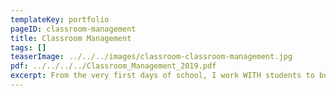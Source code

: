 ```yaml
---
templateKey: portfolio
pageID: classroom-management
title: Classroom Management
tags: []
teaserImage: ../../../images/classroom-classroom-management.jpg
pdf: ../../../../Classroom_Management_2019.pdf
excerpt: From the very first days of school, I work WITH students to build a relationship of mutual trust and respect. Based on my background and training in progressive education, Montessori, Social Emotional Learning, Mindfulness Education, and Responsive Classroom, I lay a foundation of expectations of both the students and myself.
---
```


